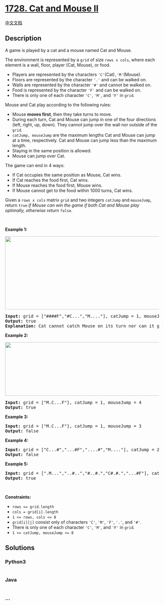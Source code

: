 # [1728. Cat and Mouse II](https://leetcode.com/problems/cat-and-mouse-ii)

[中文文档](/solution/1500-1599/1728.Cat%20and%20Mouse%20II/README.md)

## Description

<p>A game is played by a cat and a mouse named Cat and Mouse.</p>

<p>The environment is represented by a <code>grid</code> of size <code>rows x cols</code>, where each element is a wall, floor, player (Cat, Mouse), or food.</p>

<ul>
	<li>Players are represented by the characters <code>&#39;C&#39;</code>(Cat)<code>,&#39;M&#39;</code>(Mouse).</li>
	<li>Floors are represented by the character <code>&#39;.&#39;</code> and can be walked on.</li>
	<li>Walls are represented by the character <code>&#39;#&#39;</code> and cannot be walked on.</li>
	<li>Food is represented by the character <code>&#39;F&#39;</code> and can be walked on.</li>
	<li>There is only one of each character <code>&#39;C&#39;</code>, <code>&#39;M&#39;</code>, and <code>&#39;F&#39;</code> in <code>grid</code>.</li>
</ul>

<p>Mouse and Cat play according to the following rules:</p>

<ul>
	<li>Mouse <strong>moves first</strong>, then they take turns to move.</li>
	<li>During each turn, Cat and Mouse can jump in one of the four directions (left, right, up, down). They cannot jump over the wall nor outside of the <code>grid</code>.</li>
	<li><code>catJump, mouseJump</code> are the maximum lengths Cat and Mouse can jump at a time, respectively. Cat and Mouse can jump less than the maximum length.</li>
	<li>Staying in the same position is allowed.</li>
	<li>Mouse can jump over Cat.</li>
</ul>

<p>The game can end in 4 ways:</p>

<ul>
	<li>If Cat occupies the same position as Mouse, Cat wins.</li>
	<li>If Cat reaches the food first, Cat wins.</li>
	<li>If Mouse reaches the food first, Mouse wins.</li>
	<li>If Mouse cannot get to the food within 1000 turns, Cat wins.</li>
</ul>

<p>Given a <code>rows x cols</code> matrix <code>grid</code> and two integers <code>catJump</code> and <code>mouseJump</code>, return <code>true</code><em> if Mouse can win the game if both Cat and Mouse play optimally, otherwise return </em><code>false</code>.</p>

<p>&nbsp;</p>
<p><strong>Example 1:</strong></p>

<p><strong><img alt="" src="https://assets.leetcode.com/uploads/2020/09/12/sample_111_1955.png" style="width: 580px; height: 239px;" /></strong></p>

<pre>
<strong>Input:</strong> grid = [&quot;####F&quot;,&quot;#C...&quot;,&quot;M....&quot;], catJump = 1, mouseJump = 2
<strong>Output:</strong> true
<strong>Explanation:</strong> Cat cannot catch Mouse on its turn nor can it get the food before Mouse.
</pre>

<p><strong>Example 2:</strong></p>

<p><img alt="" src="https://assets.leetcode.com/uploads/2020/09/12/sample_2_1955.png" style="width: 580px; height: 175px;" /></p>

<pre>
<strong>Input:</strong> grid = [&quot;M.C...F&quot;], catJump = 1, mouseJump = 4
<strong>Output:</strong> true
</pre>

<p><strong>Example 3:</strong></p>

<pre>
<strong>Input:</strong> grid = [&quot;M.C...F&quot;], catJump = 1, mouseJump = 3
<strong>Output:</strong> false
</pre>

<p><strong>Example 4:</strong></p>

<pre>
<strong>Input:</strong> grid = [&quot;C...#&quot;,&quot;...#F&quot;,&quot;....#&quot;,&quot;M....&quot;], catJump = 2, mouseJump = 5
<strong>Output:</strong> false
</pre>

<p><strong>Example 5:</strong></p>

<pre>
<strong>Input:</strong> grid = [&quot;.M...&quot;,&quot;..#..&quot;,&quot;#..#.&quot;,&quot;C#.#.&quot;,&quot;...#F&quot;], catJump = 3, mouseJump = 1
<strong>Output:</strong> true
</pre>

<p>&nbsp;</p>
<p><strong>Constraints:</strong></p>

<ul>
	<li><code>rows == grid.length</code></li>
	<li><code>cols = grid[i].length</code></li>
	<li><code>1 &lt;= rows, cols &lt;= 8</code></li>
	<li><code>grid[i][j]</code> consist only of characters <code>&#39;C&#39;</code>, <code>&#39;M&#39;</code>, <code>&#39;F&#39;</code>, <code>&#39;.&#39;</code>, and <code>&#39;#&#39;</code>.</li>
	<li>There is only one of each character <code>&#39;C&#39;</code>, <code>&#39;M&#39;</code>, and <code>&#39;F&#39;</code> in <code>grid</code>.</li>
	<li><code>1 &lt;= catJump, mouseJump &lt;= 8</code></li>
</ul>

## Solutions

<!-- tabs:start -->

### **Python3**

```python

```

### **Java**

```java

```

### **...**

```

```

<!-- tabs:end -->
